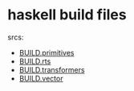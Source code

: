 # haskell build files

srcs:

* [BUILD.primitives](https://github.com/tweag/rules_haskell/blob/master/examples/primitive/BUILD.bazel)
* [BUILD.rts](https://github.com/tweag/rules_haskell/blob/master/examples/rts/BUILD.bazel)
* [BUILD.transformers](https://github.com/tweag/rules_haskell/blob/master/examples/transformers/BUILD.bazel)
* [BUILD.vector](https://github.com/tweag/rules_haskell/blob/master/examples/vector/BUILD.bazel)

